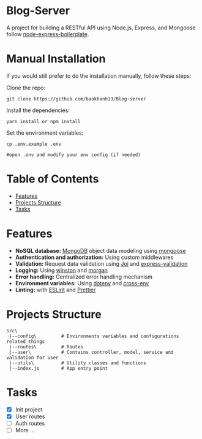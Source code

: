 # Blog-Server

A project for building a RESTful API using Node.js, Express, and Mongoose follow [node-express-boilerplate](https://github.com/hagopj13/node-express-boilerplate).

# Manual Installation

If you would still prefer to do the installation manually, follow these steps:

Clone the repo:

```
git clone https://github.com/baokhanh13/Blog-server
```

Install the dependencies:

```
yarn install or npm install
```

Set the environment variables:

```
cp .env.example .env

#open .env and modify your env config (if needed)
```

# Table of Contents

-   [Features](#features)
-   [Projects Structure](#projects-structure)
-   [Tasks](#tasks)

# Features

-   **NoSQL database:** [MongoDB](https://www.mongodb.com/) object data modeling using [mongoose](https://mongoosejs.com/)
-   **Authentication and authorization:** Using custom middlewares
-   **Validation:** Request data validation using [Joi](https://github.com/sideway/joi) and [express-validation](https://www.npmjs.com/package/express-validation)
-   **Logging:** Using [winston](https://github.com/winstonjs/winston) and [morgan](https://www.npmjs.com/package/morgan)
-   **Error handling:** Centralized error handling mechanism
-   **Environment variables:** Using [dotenv](https://www.npmjs.com/package/dotenv) and [cross-env](https://www.npmjs.com/package/cross-env)
-   **Linting:** with [ESLint](https://eslint.org/) and [Prettier](https://prettier.io/)

# Projects Structure

```
src\
 |--config\         # Environments variables and configurations related things
 |--routes\         # Routes
 |--user\           # Contains controller, model, service and validation for user
 |--utils\          # Utility classes and functions
 |--index.js        # App entry point
```

# Tasks
- [x] Init project
- [x] User routes
- [ ] Auth routes
- [ ] More ... 
